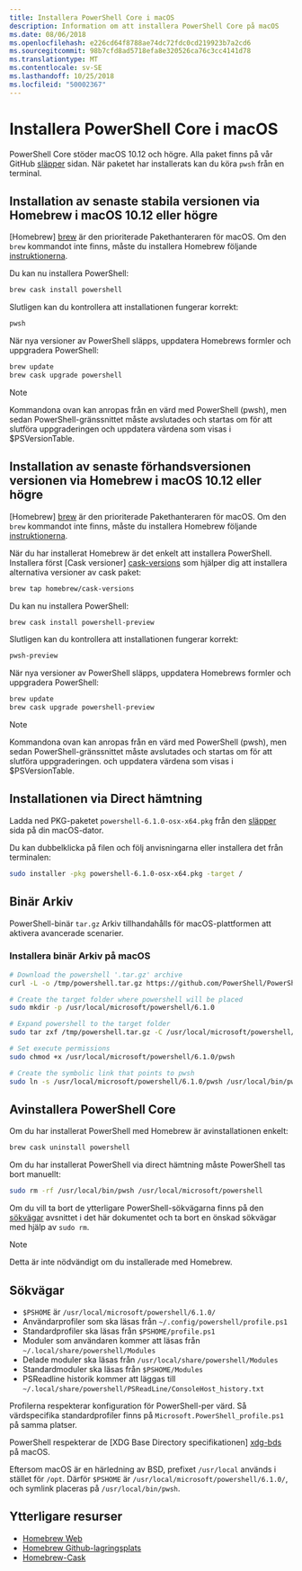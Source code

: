 ```yaml
---
title: Installera PowerShell Core i macOS
description: Information om att installera PowerShell Core på macOS
ms.date: 08/06/2018
ms.openlocfilehash: e226cd64f8788ae74dc72fdc0cd219923b7a2cd6
ms.sourcegitcommit: 98b7cfd8ad5718efa8e320526ca76c3cc4141d78
ms.translationtype: MT
ms.contentlocale: sv-SE
ms.lasthandoff: 10/25/2018
ms.locfileid: "50002367"
---
```

# <a name="installing-powershell-core-on-macos"></a>Installera PowerShell Core i macOS

PowerShell Core stöder macOS 10.12 och högre.
Alla paket finns på vår GitHub [släpper][] sidan.
När paketet har installerats kan du köra `pwsh` från en terminal.

## <a name="installation-of-latest-stable-release-via-homebrew-on-macos-1012-or-higher"></a>Installation av senaste stabila versionen via Homebrew i macOS 10.12 eller högre

[Homebrew] [ brew] är den prioriterade Pakethanteraren för macOS.
Om den `brew` kommandot inte finns, måste du installera Homebrew följande [instruktionerna][brew].

Du kan nu installera PowerShell:

```sh
brew cask install powershell
```

Slutligen kan du kontrollera att installationen fungerar korrekt:

```sh
pwsh
```

När nya versioner av PowerShell släpps, uppdatera Homebrews formler och uppgradera PowerShell:

```sh
brew update
brew cask upgrade powershell
```

> [!NOTE]
> Kommandona ovan kan anropas från en värd med PowerShell (pwsh), men sedan PowerShell-gränssnittet måste avslutades och startas om för att slutföra uppgraderingen och uppdatera värdena som visas i $PSVersionTable.

[brew]: http://brew.sh/

## <a name="installation-of-latest-preview-release-via-homebrew-on-macos-1012-or-higher"></a>Installation av senaste förhandsversionen versionen via Homebrew i macOS 10.12 eller högre

[Homebrew] [ brew] är den prioriterade Pakethanteraren för macOS.
Om den `brew` kommandot inte finns, måste du installera Homebrew följande [instruktionerna][brew].

När du har installerat Homebrew är det enkelt att installera PowerShell.
Installera först [Cask versioner] [ cask-versions] som hjälper dig att installera alternativa versioner av cask paket:

```sh
brew tap homebrew/cask-versions
```

Du kan nu installera PowerShell:

```sh
brew cask install powershell-preview
```

Slutligen kan du kontrollera att installationen fungerar korrekt:

```sh
pwsh-preview
```

När nya versioner av PowerShell släpps, uppdatera Homebrews formler och uppgradera PowerShell:

```sh
brew update
brew cask upgrade powershell-preview
```

> [!NOTE]
> Kommandona ovan kan anropas från en värd med PowerShell (pwsh), men sedan PowerShell-gränssnittet måste avslutades och startas om för att slutföra uppgraderingen.
> och uppdatera värdena som visas i $PSVersionTable.

## <a name="installation-via-direct-download"></a>Installationen via Direct hämtning

Ladda ned PKG-paketet `powershell-6.1.0-osx-x64.pkg`
från den [släpper][] sida på din macOS-dator.

Du kan dubbelklicka på filen och följ anvisningarna eller installera det från terminalen:

```sh
sudo installer -pkg powershell-6.1.0-osx-x64.pkg -target /
```

## <a name="binary-archives"></a>Binär Arkiv

PowerShell-binär `tar.gz` Arkiv tillhandahålls för macOS-plattformen att aktivera avancerade scenarier.

### <a name="installing-binary-archives-on-macos"></a>Installera binär Arkiv på macOS

```sh
# Download the powershell '.tar.gz' archive
curl -L -o /tmp/powershell.tar.gz https://github.com/PowerShell/PowerShell/releases/download/v6.1.0/powershell-6.1.0-osx-x64.tar.gz

# Create the target folder where powershell will be placed
sudo mkdir -p /usr/local/microsoft/powershell/6.1.0

# Expand powershell to the target folder
sudo tar zxf /tmp/powershell.tar.gz -C /usr/local/microsoft/powershell/6.1.0

# Set execute permissions
sudo chmod +x /usr/local/microsoft/powershell/6.1.0/pwsh

# Create the symbolic link that points to pwsh
sudo ln -s /usr/local/microsoft/powershell/6.1.0/pwsh /usr/local/bin/pwsh
```

## <a name="uninstalling-powershell-core"></a>Avinstallera PowerShell Core

Om du har installerat PowerShell med Homebrew är avinstallationen enkelt:

```sh
brew cask uninstall powershell
```

Om du har installerat PowerShell via direct hämtning måste PowerShell tas bort manuellt:

```sh
sudo rm -rf /usr/local/bin/pwsh /usr/local/microsoft/powershell
```

Om du vill ta bort de ytterligare PowerShell-sökvägarna finns på den [sökvägar](#paths) avsnittet i det här dokumentet och ta bort en önskad sökvägar med hjälp av `sudo rm`.

> [!NOTE]
> Detta är inte nödvändigt om du installerade med Homebrew.

## <a name="paths"></a>Sökvägar

* `$PSHOME` är `/usr/local/microsoft/powershell/6.1.0/`
* Användarprofiler som ska läsas från `~/.config/powershell/profile.ps1`
* Standardprofiler ska läsas från `$PSHOME/profile.ps1`
* Moduler som användaren kommer att läsas från `~/.local/share/powershell/Modules`
* Delade moduler ska läsas från `/usr/local/share/powershell/Modules`
* Standardmoduler ska läsas från `$PSHOME/Modules`
* PSReadline historik kommer att läggas till `~/.local/share/powershell/PSReadLine/ConsoleHost_history.txt`

Profilerna respekterar konfiguration för PowerShell-per värd.
Så värdspecifika standardprofiler finns på `Microsoft.PowerShell_profile.ps1` på samma platser.

PowerShell respekterar de [XDG Base Directory specifikationen] [ xdg-bds] på macOS.

Eftersom macOS är en härledning av BSD, prefixet `/usr/local` används i stället för `/opt`.
Därför `$PSHOME` är `/usr/local/microsoft/powershell/6.1.0/`, och symlink placeras på `/usr/local/bin/pwsh`.

## <a name="additional-resources"></a>Ytterligare resurser

* [Homebrew Web][brew]
* [Homebrew Github-lagringsplats][GitHub]
* [Homebrew-Cask][cask]

[brew]: http://brew.sh/
[Cask]: https://github.com/Homebrew/homebrew-cask
[cask-versions]: https://github.com/Homebrew/homebrew-cask-versions
[GitHub]: https://github.com/Homebrew
[släpper]: https://github.com/PowerShell/PowerShell/releases/latest
[xdg-bds]: https://specifications.freedesktop.org/basedir-spec/basedir-spec-latest.html
